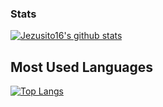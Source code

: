 ### Stats
[![Jezusito16's github stats](https://github-readme-stats.vercel.app/api?username=USER&show_icons=true&theme=tokyonight)](https://github.com/anuraghazra/github-readme-stats)

## Most Used Languages
[![Top Langs](https://github-readme-stats.vercel.app/api/top-langs/?username=USER&show_icons=true&theme=tokyonight)](https://github.com/anuraghazra/github-readme-stats)
